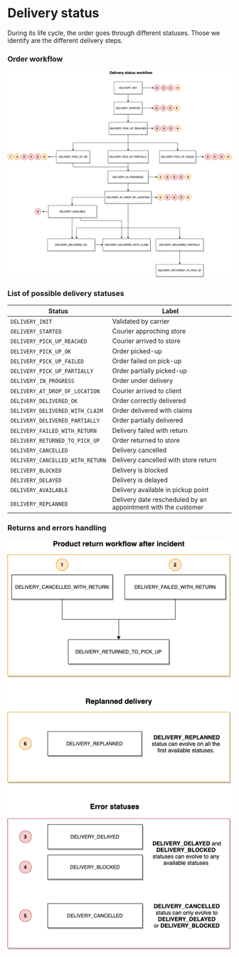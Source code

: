 # Delivery status

During its life cycle, the order goes through different statuses. Those we identify are the different delivery steps.

### Order workflow

![get-started-icon](../../assets/images/delivery-status-workflow.png)

### List of possible delivery statuses

| Status                           | Label                                                         |
| -------------------------------- | --------------------------------------------------------------|
| `DELIVERY_INIT`                  | Validated by carrier                                          |
| `DELIVERY_STARTED`               | Courier approching store                                      |
| `DELIVERY_PICK_UP_REACHED`       | Courier arrived to store                                      |
| `DELIVERY_PICK_UP_OK`            | Order picked-up                                               |
| `DELIVERY_PICK_UP_FAILED`        | Order failed on pick-up                                       |
| `DELIVERY_PICK_UP_PARTIALLY`     | Order partially picked-up                                     |
| `DELIVERY_IN_PROGRESS`           | Order under delivery                                          |
| `DELIVERY_AT_DROP_OF_LOCATION`   | Courier arrived to client                                     |
| `DELIVERY_DELIVERED_OK`          | Order correctly delivered                                     |
| `DELIVERY_DELIVERED_WITH_CLAIM`  | Order delivered with claims                                   |
| `DELIVERY_DELIVERED_PARTIALLY`   | Order partially delivered                                     |
| `DELIVERY_FAILED_WITH_RETURN`    | Delivery failed with return                                   |
| `DELIVERY_RETURNED_TO_PICK_UP`   | Order returned to store                                       |
| `DELIVERY_CANCELLED`             | Delivery cancelled                                            |
| `DELIVERY_CANCELLED_WITH_RETURN` | Delivery cancelled with store return                          |
| `DELIVERY_BLOCKED`               | Delivery is blocked                                           |
| `DELIVERY_DELAYED`               | Delivery is delayed                                           |
| `DELIVERY_AVAILABLE`             | Delivery available in pickup point                            |
| `DELIVERY_REPLANNED`             | Delivery date rescheduled by an appointment with the customer |


### Returns and errors handling

![get-started-icon](../../assets/images/product-return-workflow.png)
